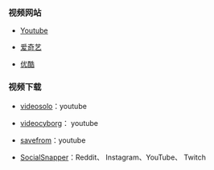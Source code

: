 ### 视频网站

- [Youtube](https://www.youtube.com/)

- [爱奇艺](https://www.iqiyi.com/)

- [优酷](https://www.youku.com/)

### 视频下载

- [videosolo](https://www.videosolo.com/online-video-downloader/)：youtube 

- [videocyborg](https://videocyborg.com/)： youtube

- [savefrom](https://zh.savefrom.net/)：youtube 

- [SocialSnapper](https://socialsnapper.net/)：Reddit、 Instagram、YouTube、 Twitch